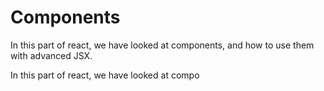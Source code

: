 # Components

In this part of react, we have looked at components, and how to use them with advanced JSX.

In this part of react, we have looked at compo